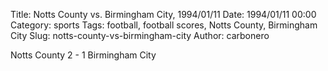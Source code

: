 Title: Notts County vs. Birmingham City, 1994/01/11
Date: 1994/01/11 00:00
Category: sports
Tags: football, football scores, Notts County, Birmingham City
Slug: notts-county-vs-birmingham-city
Author: carbonero


Notts County 2 - 1 Birmingham City
